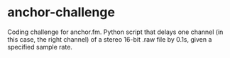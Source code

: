 # anchor-challenge
Coding challenge for anchor.fm. Python script that delays one channel (in this case, the right channel) of a stereo 16-bit .raw file by 0.1s, given a specified sample rate.
